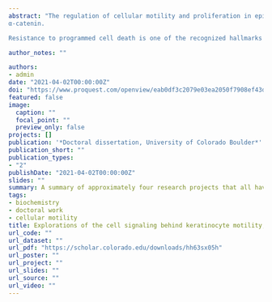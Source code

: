 ```yaml
---
abstract: "The regulation of cellular motility and proliferation in epithelial tissues is crucial for wound healing and maintenance of the epithelial sheet, but dysregulation of these processes can lead to the development of cancer. We used live-cell microscopy to characterize an autocrine/ paracrine signaling loop involving matrix metalloproteinase TACE, extracellular ligand TGF-α, growth factor receptor EGFR, and the ERK/MAPK signal transduction pathway. Activation of this signaling loop in HaCaT keratinocytes leads to increased motility and cell cycle flux, for which TACE is specifically required. Intercellular junctions and the actin cytoskeleton are also known to regulate epithelial cell motility. We observed that depleting α-catenin, an essential component of adherens junctions, activates the TACE/TGF-α/EGFR/ERK signaling loop and leads to increased motility and proliferation in HaCaT keratinocytes. I am using motility analysis tools developed during this study to build upon our previous findings and further our understanding of the cooperation between intercellular junctions and the actin cytoskeleton in regulating cellular motility. Specifically, I have used chemical inhibitors to determine that the disruption of tight junctions or the inhibition of actin branching negates the increase in motility we observed in HaCaT keratinocytes upon depletion of
α-catenin.

Resistance to programmed cell death is one of the recognized hallmarks of cancer, and it also contributes to the development of resistance to anti-tumor therapeutics. CLPTM1L is a transmembrane protein that has been shown to activate anti-apoptotic signaling, and changes to its gene locus have been identified as risk factors in many different types of cancer. I observed that expression of CLPTM1L increases in HCT116 colon cancer cells upon treatment with histone deacetylase inhibitor largazole and that depletion of CLPTM1L makes largazole more effective at killing these cancer cells at lower doses. A luciferase reporter-based screen for upregulators of CLPTM1L promoter activity among a library of 100 FDA-approved cancer drugs indicates that many small molecules, especially microtubule poisons, lead to increased CLPTM1L expression in immortalized skin epithelial cells. While much about the behavior and regulation of CLPTM1L remains unknown, these findings indicate that it could contribute to resistance to many commonly used cancer drugs."

author_notes: ""

authors:
- admin
date: "2021-04-02T00:00:00Z"
doi: "https://www.proquest.com/openview/eab0df3c2079e03ea2050f7908ef43dc/1?pq-origsite=gscholar&cbl=18750&diss=y"
featured: false
image:
  caption: ""
  focal_point: ""
  preview_only: false
projects: []
publication: '*Doctoral dissertation, University of Colorado Boulder*'
publication_short: ""
publication_types:
- "2"
publishDate: "2021-04-02T00:00:00Z"
slides: ""
summary: A summary of approximately four research projects that all have something to do with cell signaling and human health.
tags:
- biochemistry
- doctoral work
- cellular motility
title: Explorations of the cell signaling behind keratinocyte motility, cancer drug resistance, adipocyte differentiation, and other cellular processes
url_code: ""
url_dataset: ""
url_pdf: "https://scholar.colorado.edu/downloads/hh63sx05h"
url_poster: ""
url_project: ""
url_slides: ""
url_source: ""
url_video: ""
---
```

